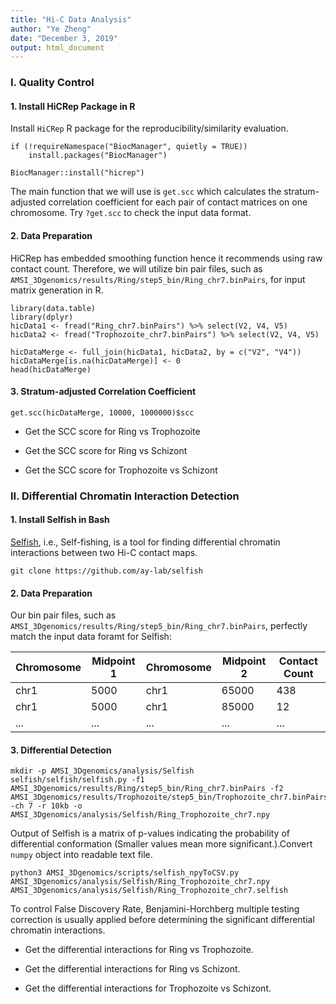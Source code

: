 ```yaml
---
title: "Hi-C Data Analysis"
author: "Ye Zheng"
date: "December 3, 2019"
output: html_document
---
```


### I. Quality Control

#### 1. Install HiCRep Package in R

Install `HiCRep`  R package for the reproducibility/similarity evaluation.

```
if (!requireNamespace("BiocManager", quietly = TRUE))
    install.packages("BiocManager")

BiocManager::install("hicrep")
```

The main function that we will use is `get.scc` which calculates the stratum-adjusted correlation coefficient for each pair of contact matrices on one chromosome. Try `?get.scc` to check the input data format.

#### 2. Data Preparation

HiCRep has embedded smoothing function hence it recommends using raw contact count. Therefore, we will utilize bin pair files, such as `AMSI_3Dgenomics/results/Ring/step5_bin/Ring_chr7.binPairs`, for input matrix generation in R.

```
library(data.table)
library(dplyr)
hicData1 <- fread("Ring_chr7.binPairs") %>% select(V2, V4, V5)
hicData2 <- fread("Trophozoite_chr7.binPairs") %>% select(V2, V4, V5)

hicDataMerge <- full_join(hicData1, hicData2, by = c("V2", "V4"))
hicDataMerge[is.na(hicDataMerge)] <- 0
head(hicDataMerge)
```

#### 3. Stratum-adjusted Correlation Coefficient

```
get.scc(hicDataMerge, 10000, 1000000)$scc
```

- Get the SCC score for Ring vs Trophozoite

- Get the SCC score for Ring vs Schizont

- Get the SCC score for Trophozoite vs Schizont


### II. Differential Chromatin Interaction Detection

#### 1. Install Selfish in Bash
[Selfish](https://github.com/ay-lab/selfish), i.e., Self-fishing, is a tool for finding differential chromatin interactions between two Hi-C contact maps.

```
git clone https://github.com/ay-lab/selfish
```

#### 2. Data Preparation

Our bin pair files, such as `AMSI_3Dgenomics/results/Ring/step5_bin/Ring_chr7.binPairs`, perfectly match the input data foramt for Selfish:

| Chromosome | Midpoint 1 | Chromosome | Midpoint 2 | Contact Count |
|---|---|---|---|---|
| chr1 | 5000 | chr1 | 65000 | 438 |
| chr1 | 5000 | chr1 | 85000 | 12 |
| ... | ... | ... | ... | ... |

#### 3. Differential Detection

```
mkdir -p AMSI_3Dgenomics/analysis/Selfish
selfish/selfish/selfish.py -f1 AMSI_3Dgenomics/results/Ring/step5_bin/Ring_chr7.binPairs -f2 AMSI_3Dgenomics/results/Trophozoite/step5_bin/Trophozoite_chr7.binPairs -ch 7 -r 10kb -o AMSI_3Dgenomics/analysis/Selfish/Ring_Trophozoite_chr7.npy
```

Output of Selfish is a matrix of p-values indicating the probability of differential conformation (Smaller values mean more significant.).Convert `numpy` object into readable text file. 

```
python3 AMSI_3Dgenomics/scripts/selfish_npyToCSV.py AMSI_3Dgenomics/analysis/Selfish/Ring_Trophozoite_chr7.npy AMSI_3Dgenomics/analysis/Selfish/Ring_Trophozoite_chr7.selfish
```

To control False Discovery Rate, Benjamini-Horchberg multiple testing correction is usually applied before determining the significant differential chromatin interactions.
 
- Get the differential interactions for Ring vs Trophozoite.

- Get the differential interactions for Ring vs Schizont.

- Get the differential interactions for Trophozoite vs Schizont.